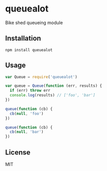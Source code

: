 # queuealot

Bike shed queueing module

## Installation

```
npm install queuealot
```

## Usage

```js
var Queue = require('queuealot')

var queue = Queue(function (err, results) {
  if (err) throw err
  console.log(results) // ['foo', 'bar']
})

queue(function (cb) {
  cb(null, 'foo')
})

queue(function (cb) {
  cb(null, 'bar')
})
```

## License

MIT
